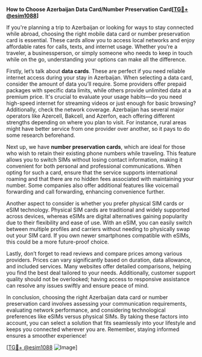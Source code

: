 **How to Choose Azerbaijan Data Card/Number Preservation Card[[TG💪+ @esim1088](https://t.me/s/esim1088)]**

If you're planning a trip to Azerbaijan or looking for ways to stay connected while abroad, choosing the right mobile data card or number preservation card is essential. These cards allow you to access local networks and enjoy affordable rates for calls, texts, and internet usage. Whether you’re a traveler, a businessperson, or simply someone who needs to keep in touch while on the go, understanding your options can make all the difference.

Firstly, let’s talk about **data cards**. These are perfect if you need reliable internet access during your stay in Azerbaijan. When selecting a data card, consider the amount of data you’ll require. Some providers offer prepaid packages with specific data limits, while others provide unlimited data at a premium price. It's crucial to evaluate your usage habits—do you need high-speed internet for streaming videos or just enough for basic browsing? Additionally, check the network coverage. Azerbaijan has several major operators like Azercell, Bakcell, and Azerfon, each offering different strengths depending on where you plan to visit. For instance, rural areas might have better service from one provider over another, so it pays to do some research beforehand.

Next up, we have **number preservation cards**, which are ideal for those who wish to retain their existing phone numbers while traveling. This feature allows you to switch SIMs without losing contact information, making it convenient for both personal and professional communications. When opting for such a card, ensure that the service supports international roaming and that there are no hidden fees associated with maintaining your number. Some companies also offer additional features like voicemail forwarding and call forwarding, enhancing convenience further.

Another aspect to consider is whether you prefer physical SIM cards or eSIM technology. Physical SIM cards are traditional and widely supported across devices, whereas eSIMs are digital alternatives gaining popularity due to their flexibility and ease of use. With an eSIM, you can easily switch between multiple profiles and carriers without needing to physically swap out your SIM card. If you own newer smartphones compatible with eSIMs, this could be a more future-proof choice.

Lastly, don’t forget to read reviews and compare prices among various providers. Prices can vary significantly based on duration, data allowance, and included services. Many websites offer detailed comparisons, helping you find the best deal tailored to your needs. Additionally, customer support quality should not be overlooked; having access to responsive assistance can resolve any issues swiftly and ensure peace of mind.

In conclusion, choosing the right Azerbaijan data card or number preservation card involves assessing your communication requirements, evaluating network performance, and considering technological preferences like eSIMs versus physical SIMs. By taking these factors into account, you can select a solution that fits seamlessly into your lifestyle and keeps you connected wherever you are. Remember, staying informed ensures a smoother experience!

[[TG💪+ @esim1088](https://t.me/s/esim1088) ![Image](https://i.postimg.cc/Y0z9fWf4/image.png)]